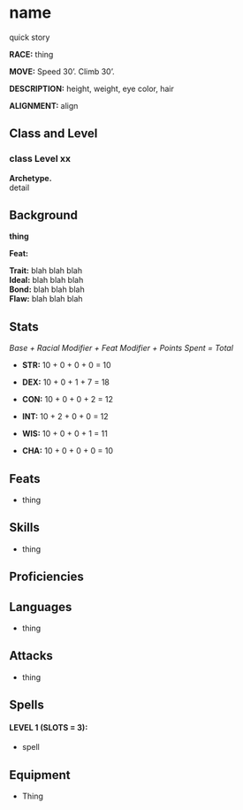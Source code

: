 # name 

quick story

**RACE:** thing

**MOVE:** Speed 30’. Climb 30’.

**DESCRIPTION:** height, weight, eye color, hair

**ALIGNMENT:** align

## Class and Level

### class Level xx
**Archetype.** \
detail

## Background

**thing**

**Feat:**

**Trait:** blah blah blah \
**Ideal:** blah blah blah \
**Bond:** blah blah blah \
**Flaw:** blah blah blah

## Stats

*Base + Racial Modifier + Feat Modifier + Points Spent = Total*

* **STR:** 10 + 0 + 0 + 0 = 10

* **DEX:** 10 + 0 + 1 + 7 = 18

* **CON:** 10 + 0 + 0 + 2 = 12

* **INT:** 10 + 2 + 0 + 0 = 12

* **WIS:** 10 + 0 + 0 + 1 = 11

* **CHA:** 10 + 0 + 0 + 0 = 10

## Feats
* thing

## Skills
* thing

## Proficiencies

## Languages
* thing

## Attacks
* thing

## Spells
#### LEVEL 1 (SLOTS = 3):
* spell

## Equipment
* Thing
